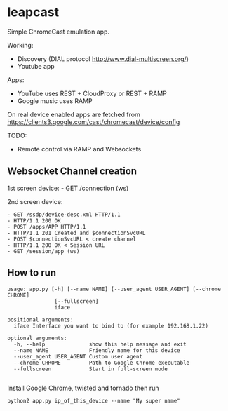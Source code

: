 # leapcast


Simple ChromeCast emulation app.

Working:

 - Discovery (DIAL protocol http://www.dial-multiscreen.org/)
 - Youtube app

Apps:

 - YouTube uses REST + CloudProxy or REST + RAMP
 - Google music uses RAMP 

On real device enabled apps are fetched from https://clients3.google.com/cast/chromecast/device/config

TODO:

 - Remote control via RAMP and Websockets

## Websocket Channel creation

1st screen device:
    - GET /connection (ws)


2nd screen device: 

    - GET /ssdp/device-desc.xml HTTP/1.1
    - HTTP/1.1 200 OK
    - POST /apps/APP HTTP/1.1
    - HTTP/1.1 201 Created and $connectionSvcURL
    - POST $connectionSvcURL < create channel
    - HTTP/1.1 200 OK < Session URL
    - GET /session/app (ws)

## How to run

```
usage: app.py [-h] [--name NAME] [--user_agent USER_AGENT] [--chrome CHROME]
               [--fullscreen]
               iface

positional arguments:
  iface Interface you want to bind to (for example 192.168.1.22)

optional arguments:
  -h, --help              show this help message and exit
  --name NAME             Friendly name for this device
  --user_agent USER_AGENT Custom user agent
  --chrome CHROME         Path to Google Chrome executable
  --fullscreen            Start in full-screen mode


```

Install Google Chrome, twisted and tornado then run

```python2 app.py ip_of_this_device --name "My super name"```

